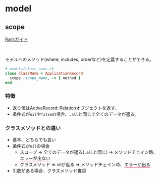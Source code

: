 # model

## scope
[Railsガイド](https://railsguides.jp/active_record_querying.html#%E3%82%B9%E3%82%B3%E3%83%BC%E3%83%97)

<br>

モデルへのメソッド(where, includes, orderなど)を定義することができる。

```ruby
# models/class_name.rb
class ClassName < ApplicationRecord
  scope :scope_name, -> { method }
end
```

### 特徴

- 返り値はActiveRecord::Relationオブジェクトを返す。
- 条件式が`nil`や`false`の場合、`.all`と同じで全てのデータが返る。


### クラスメソッドとの違い
- 基本、どちらでも良い
- 条件式が`nil`の場合
    - スコープ => 全てのデータが返る(`.all`と同じ) => メソッドチェイン時、<span style="border-bottom: 1px crimson solid">エラーが出ない</span>
    - クラスメソッド => nilが返る => メソッドチェイン時、<span style="border-bottom: 1px crimson solid">エラーが出る</span>
- 引数がある場合、クラスメソッド推奨
